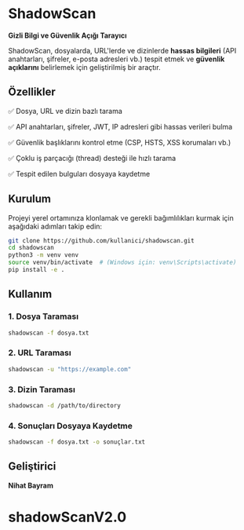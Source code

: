 # **ShadowScan**

**Gizli Bilgi ve Güvenlik Açığı Tarayıcı**

ShadowScan, dosyalarda, URL'lerde ve dizinlerde **hassas bilgileri** (API anahtarları, şifreler, e-posta adresleri vb.) tespit etmek ve **güvenlik açıklarını** belirlemek için geliştirilmiş bir araçtır.

## **Özellikler**


✅ Dosya, URL ve dizin bazlı tarama

✅ API anahtarları, şifreler, JWT, IP adresleri gibi hassas verileri bulma

✅ Güvenlik başlıklarını kontrol etme (CSP, HSTS, XSS korumaları vb.)

✅ Çoklu iş parçacığı (thread) desteği ile hızlı tarama

✅ Tespit edilen bulguları dosyaya kaydetme


## **Kurulum**

Projeyi yerel ortamınıza klonlamak ve gerekli bağımlılıkları kurmak için aşağıdaki adımları takip edin:

```bash
git clone https://github.com/kullanici/shadowscan.git  
cd shadowscan  
python3 -m venv venv  
source venv/bin/activate  # (Windows için: venv\Scripts\activate)  
pip install -e .  
```

## **Kullanım**

### **1. Dosya Taraması**

```bash
shadowscan -f dosya.txt
```

### **2. URL Taraması**

```bash
shadowscan -u "https://example.com"
```

### **3. Dizin Taraması**

```bash
shadowscan -d /path/to/directory
```

### **4. Sonuçları Dosyaya Kaydetme**

```bash
shadowscan -f dosya.txt -o sonuçlar.txt
```

## **Geliştirici**

**Nihat Bayram**
# shadowScanV2.0
